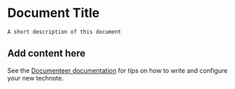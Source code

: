 # Document Title

```{abstract}
A short description of this document
```

## Add content here

See the [Documenteer documentation](https://documenteer.lsst.io/technotes/index.html) for tips on how to write and configure your new technote.
